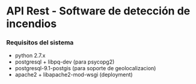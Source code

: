 # API Rest - Software de detección de incendios
### Requisitos del sistema
- python 2.7.x
- postgresql + libpq-dev (para psycopg2)
- postgresql-9.1-postgis (para soporte de geolocalizacion)
- apache2 + libapache2-mod-wsgi (deployment)
